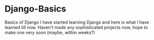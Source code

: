 # Django-Basics
Basics of Django
I have started learning Django and here is what I have learned till now. Haven't made any sophisticated projects now, hope to make one very soon (maybe, within weeks?)
